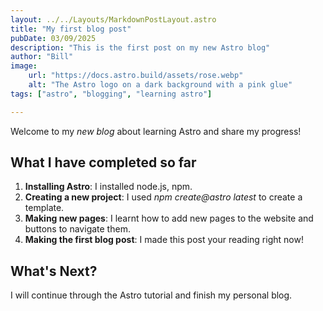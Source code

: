```yaml
---
layout: ../../Layouts/MarkdownPostLayout.astro
title: "My first blog post"
pubDate: 03/09/2025
description: "This is the first post on my new Astro blog"
author: "Bill"
image:
    url: "https://docs.astro.build/assets/rose.webp"
    alt: "The Astro logo on a dark background with a pink glue"
tags: ["astro", "blogging", "learning astro"]

---
```


Welcome to my _new blog_ about learning Astro and share my progress!

## What I have completed so far
1. **Installing Astro**: I installed node.js, npm.
2. **Creating a new project**: I used _npm create@astro latest_ to create a template.
3. **Making new pages**: I learnt how to add new pages to the website and buttons to navigate them.
4. **Making the first blog post**: I made this post your reading right now!

## What's Next?
I will continue through the Astro tutorial and finish my personal blog.